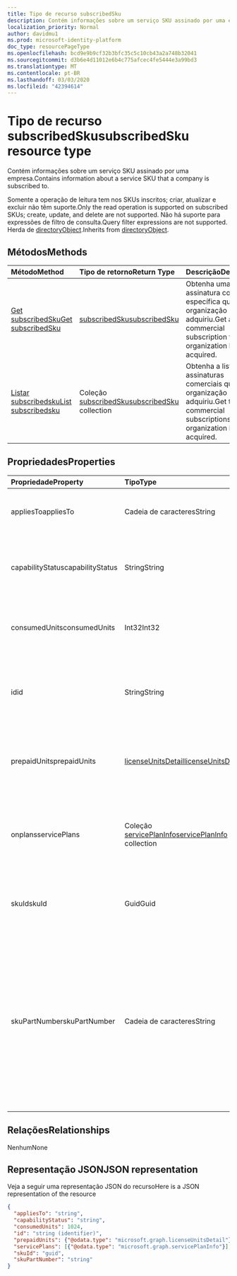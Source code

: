 ```yaml
---
title: Tipo de recurso subscribedSku
description: Contém informações sobre um serviço SKU assinado por uma empresa.
localization_priority: Normal
author: davidmu1
ms.prod: microsoft-identity-platform
doc_type: resourcePageType
ms.openlocfilehash: bcd9e9b9cf32b3bfc35c5c10cb43a2a748b32041
ms.sourcegitcommit: d3b6e4d11012e6b4c775afcec4fe5444e3a99bd3
ms.translationtype: MT
ms.contentlocale: pt-BR
ms.lasthandoff: 03/03/2020
ms.locfileid: "42394614"
---
```

# <a name="subscribedsku-resource-type"></a><span data-ttu-id="5fc86-103">Tipo de recurso subscribedSku</span><span class="sxs-lookup"><span data-stu-id="5fc86-103">subscribedSku resource type</span></span>

<span data-ttu-id="5fc86-104">Contém informações sobre um serviço SKU assinado por uma empresa.</span><span class="sxs-lookup"><span data-stu-id="5fc86-104">Contains information about a service SKU that a company is subscribed to.</span></span>

<span data-ttu-id="5fc86-105">Somente a operação de leitura tem nos SKUs inscritos; criar, atualizar e excluir não têm suporte.</span><span class="sxs-lookup"><span data-stu-id="5fc86-105">Only the read operation is supported on subscribed SKUs; create, update, and delete are not supported.</span></span> <span data-ttu-id="5fc86-106">Não há suporte para expressões de filtro de consulta.</span><span class="sxs-lookup"><span data-stu-id="5fc86-106">Query filter expressions are not supported.</span></span> <span data-ttu-id="5fc86-107">Herda de [directoryObject](directoryobject.md).</span><span class="sxs-lookup"><span data-stu-id="5fc86-107">Inherits from [directoryObject](directoryobject.md).</span></span>

## <a name="methods"></a><span data-ttu-id="5fc86-108">Métodos</span><span class="sxs-lookup"><span data-stu-id="5fc86-108">Methods</span></span>
| <span data-ttu-id="5fc86-109">Método</span><span class="sxs-lookup"><span data-stu-id="5fc86-109">Method</span></span>           | <span data-ttu-id="5fc86-110">Tipo de retorno</span><span class="sxs-lookup"><span data-stu-id="5fc86-110">Return Type</span></span>    |<span data-ttu-id="5fc86-111">Descrição</span><span class="sxs-lookup"><span data-stu-id="5fc86-111">Description</span></span>|
|:---------------|:--------|:----------|
|[<span data-ttu-id="5fc86-112">Get subscribedSku</span><span class="sxs-lookup"><span data-stu-id="5fc86-112">Get subscribedSku</span></span>](../api/subscribedsku-get.md) | [<span data-ttu-id="5fc86-113">subscribedSku</span><span class="sxs-lookup"><span data-stu-id="5fc86-113">subscribedSku</span></span>](subscribedsku.md) |<span data-ttu-id="5fc86-114">Obtenha uma assinatura comercial específica que uma organização adquiriu.</span><span class="sxs-lookup"><span data-stu-id="5fc86-114">Get a specific commercial subscription that an organization has acquired.</span></span>|
|[<span data-ttu-id="5fc86-115">Listar subscribedsku</span><span class="sxs-lookup"><span data-stu-id="5fc86-115">List subscribedsku</span></span>](../api/subscribedsku-list.md) | <span data-ttu-id="5fc86-116">Coleção [subscribedSku](subscribedsku.md)</span><span class="sxs-lookup"><span data-stu-id="5fc86-116">[subscribedSku](subscribedsku.md) collection</span></span> |<span data-ttu-id="5fc86-117">Obtenha a lista de assinaturas comerciais que uma organização adquiriu.</span><span class="sxs-lookup"><span data-stu-id="5fc86-117">Get the list of commercial subscriptions that an organization has acquired.</span></span>|

## <a name="properties"></a><span data-ttu-id="5fc86-118">Propriedades</span><span class="sxs-lookup"><span data-stu-id="5fc86-118">Properties</span></span>
| <span data-ttu-id="5fc86-119">Propriedade</span><span class="sxs-lookup"><span data-stu-id="5fc86-119">Property</span></span>     | <span data-ttu-id="5fc86-120">Tipo</span><span class="sxs-lookup"><span data-stu-id="5fc86-120">Type</span></span>   |<span data-ttu-id="5fc86-121">Descrição</span><span class="sxs-lookup"><span data-stu-id="5fc86-121">Description</span></span>|
|:---------------|:--------|:----------|
|<span data-ttu-id="5fc86-122">appliesTo</span><span class="sxs-lookup"><span data-stu-id="5fc86-122">appliesTo</span></span>|<span data-ttu-id="5fc86-123">Cadeia de caracteres</span><span class="sxs-lookup"><span data-stu-id="5fc86-123">String</span></span>| <span data-ttu-id="5fc86-124">Por exemplo, “Usuário” ou “Empresa”.</span><span class="sxs-lookup"><span data-stu-id="5fc86-124">For example, "User" or "Company".</span></span> |
|<span data-ttu-id="5fc86-125">capabilityStatus</span><span class="sxs-lookup"><span data-stu-id="5fc86-125">capabilityStatus</span></span>|<span data-ttu-id="5fc86-126">String</span><span class="sxs-lookup"><span data-stu-id="5fc86-126">String</span></span>|  <span data-ttu-id="5fc86-127">Os valores possíveis são: `Enabled`, `Warning`, `Suspended`, `Deleted`, `LockedOut`.</span><span class="sxs-lookup"><span data-stu-id="5fc86-127">Possible values are: `Enabled`, `Warning`, `Suspended`, `Deleted`, `LockedOut`.</span></span> |
|<span data-ttu-id="5fc86-128">consumedUnits</span><span class="sxs-lookup"><span data-stu-id="5fc86-128">consumedUnits</span></span>|<span data-ttu-id="5fc86-129">Int32</span><span class="sxs-lookup"><span data-stu-id="5fc86-129">Int32</span></span>| <span data-ttu-id="5fc86-130">O número de licenças que foram atribuídas.</span><span class="sxs-lookup"><span data-stu-id="5fc86-130">The number of licenses that have been assigned.</span></span> |
|<span data-ttu-id="5fc86-131">id</span><span class="sxs-lookup"><span data-stu-id="5fc86-131">id</span></span>|<span data-ttu-id="5fc86-132">String</span><span class="sxs-lookup"><span data-stu-id="5fc86-132">String</span></span>| <span data-ttu-id="5fc86-133">O identificador exclusivo do objeto SKU assinado.</span><span class="sxs-lookup"><span data-stu-id="5fc86-133">The unique identifier for the subscribed sku object.</span></span> <span data-ttu-id="5fc86-134">Chave, não anulável.</span><span class="sxs-lookup"><span data-stu-id="5fc86-134">Key, not nullable.</span></span> |
|<span data-ttu-id="5fc86-135">prepaidUnits</span><span class="sxs-lookup"><span data-stu-id="5fc86-135">prepaidUnits</span></span>|[<span data-ttu-id="5fc86-136">licenseUnitsDetail</span><span class="sxs-lookup"><span data-stu-id="5fc86-136">licenseUnitsDetail</span></span>](licenseunitsdetail.md)| <span data-ttu-id="5fc86-137">Informações sobre o número e o status das licenças pré-pagas.</span><span class="sxs-lookup"><span data-stu-id="5fc86-137">Information about the number and status of prepaid licenses.</span></span> |
|<span data-ttu-id="5fc86-138">onplans</span><span class="sxs-lookup"><span data-stu-id="5fc86-138">servicePlans</span></span>|<span data-ttu-id="5fc86-139">Coleção [servicePlanInfo](serviceplaninfo.md)</span><span class="sxs-lookup"><span data-stu-id="5fc86-139">[servicePlanInfo](serviceplaninfo.md) collection</span></span>| <span data-ttu-id="5fc86-140">Informações sobre os planos do serviço que estão disponíveis com o SKU.</span><span class="sxs-lookup"><span data-stu-id="5fc86-140">Information about the service plans that are available with the SKU.</span></span> <span data-ttu-id="5fc86-141">Não anulável</span><span class="sxs-lookup"><span data-stu-id="5fc86-141">Not nullable</span></span> |
|<span data-ttu-id="5fc86-142">skuId</span><span class="sxs-lookup"><span data-stu-id="5fc86-142">skuId</span></span>|<span data-ttu-id="5fc86-143">Guid</span><span class="sxs-lookup"><span data-stu-id="5fc86-143">Guid</span></span>| <span data-ttu-id="5fc86-144">O identificador exclusivo (GUID) do SKU do serviço.</span><span class="sxs-lookup"><span data-stu-id="5fc86-144">The unique identifier (GUID) for the service SKU.</span></span> |
|<span data-ttu-id="5fc86-145">skuPartNumber</span><span class="sxs-lookup"><span data-stu-id="5fc86-145">skuPartNumber</span></span>|<span data-ttu-id="5fc86-146">Cadeia de caracteres</span><span class="sxs-lookup"><span data-stu-id="5fc86-146">String</span></span>| <span data-ttu-id="5fc86-147">O número de peça do SKU, por exemplo: "AAD_PREMIUM" ou "RMSBASIC".</span><span class="sxs-lookup"><span data-stu-id="5fc86-147">The SKU part number; for example: "AAD_PREMIUM" or "RMSBASIC".</span></span> <span data-ttu-id="5fc86-148">Para obter uma lista de assinaturas comerciais que uma organização adquiriu, consulte [list subscribedSkus](../api/subscribedsku-list.md).</span><span class="sxs-lookup"><span data-stu-id="5fc86-148">To get a list of commercial subscriptions that an organization has acquired, see [List subscribedSkus](../api/subscribedsku-list.md).</span></span>|

## <a name="relationships"></a><span data-ttu-id="5fc86-149">Relações</span><span class="sxs-lookup"><span data-stu-id="5fc86-149">Relationships</span></span>
<span data-ttu-id="5fc86-150">Nenhum</span><span class="sxs-lookup"><span data-stu-id="5fc86-150">None</span></span>

## <a name="json-representation"></a><span data-ttu-id="5fc86-151">Representação JSON</span><span class="sxs-lookup"><span data-stu-id="5fc86-151">JSON representation</span></span>

<span data-ttu-id="5fc86-152">Veja a seguir uma representação JSON do recurso</span><span class="sxs-lookup"><span data-stu-id="5fc86-152">Here is a JSON representation of the resource</span></span>

<!--{
  "blockType": "resource",
  "optionalProperties": [],
  "keyProperty": "id",
  "baseType": "microsoft.graph.entity",
  "@odata.type": "microsoft.graph.subscribedSku",
  "@odata.annotations": [
    {
      "capabilities": {
        "skippable": false,
        "toppable": false,
        "countable": false,
        "expandable": false,
        "filterable": false,
        "referenceable": false,
        "selectable": false
      }
    }
  ]
}-->

```json
{
  "appliesTo": "string",
  "capabilityStatus": "string",
  "consumedUnits": 1024,
  "id": "string (identifier)",
  "prepaidUnits": {"@odata.type": "microsoft.graph.licenseUnitsDetail"},
  "servicePlans": [{"@odata.type": "microsoft.graph.servicePlanInfo"}],
  "skuId": "guid",
  "skuPartNumber": "string"
}

```
<!-- uuid: 8fcb5dbc-d5aa-4681-8e31-b001d5168d79
2015-10-25 14:57:30 UTC -->
<!-- {
  "type": "#page.annotation",
  "description": "subscribedSku resource",
  "keywords": "",
  "section": "documentation",
  "tocPath": ""
}-->
